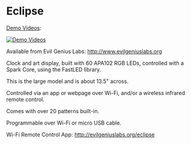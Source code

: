 # Eclipse

[Demo Videos](https://youtu.be/OM4Ad-Sr1Ro?list=PLUYGVM-2vDxLnqGd-mG_AMGEECwHlfd5e):

[![Demo Videos](http://img.youtube.com/vi/dCE2dl4IW_E/0.jpg)](https://youtu.be/OM4Ad-Sr1Ro?list=PLUYGVM-2vDxLnqGd-mG_AMGEECwHlfd5e)

Available from Evil Genius Labs: http://www.evilgeniuslabs.org

Clock and art display, built with 60 APA102 RGB LEDs, controlled with a Spark Core, using the FastLED library.

This is the large model and is about 13.5" across.

Controlled via an app or webpage over Wi-Fi, and/or a wireless infrared remote control.

Comes with over 20 patterns built-in.

Programmable over Wi-Fi or micro USB cable.

Wi-Fi Remote Control App: http://evilgeniuslabs.org/eclipse
